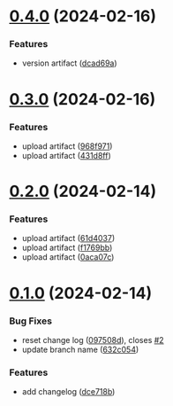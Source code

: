 # [0.4.0](https://github.com/phoothsas/greetings-ci/compare/v0.3.0...v0.4.0) (2024-02-16)


### Features

* version artifact ([dcad69a](https://github.com/phoothsas/greetings-ci/commit/dcad69a7d01fa085f90e0a3653bce64d81dca88b))



# [0.3.0](https://github.com/phoothsas/greetings-ci/compare/v0.2.0...v0.3.0) (2024-02-16)


### Features

* upload artifact ([968f971](https://github.com/phoothsas/greetings-ci/commit/968f971e478409854e77169df220ff97f811f0d7))
* upload artifact ([431d8ff](https://github.com/phoothsas/greetings-ci/commit/431d8ff541bc395fc0ecf5163e4fee05030dd0a7))



# [0.2.0](https://github.com/phoothsas/greetings-ci/compare/v0.1.0...v0.2.0) (2024-02-14)


### Features

* upload artifact ([61d4037](https://github.com/phoothsas/greetings-ci/commit/61d4037ea62c5c8d145018763d9f2fb25c2dcc32))
* upload artifact ([f1769bb](https://github.com/phoothsas/greetings-ci/commit/f1769bb3671224482e4982d078edba3d6a9c477a))
* upload artifact ([0aca07c](https://github.com/phoothsas/greetings-ci/commit/0aca07ca38007cceedc4b4abb0fb0ba8aa543892))



# [0.1.0](https://github.com/phoothsas/greetings-ci/compare/dce718b693f7acf57e7d899285f8ce485f19a746...v0.1.0) (2024-02-14)


### Bug Fixes

* reset change log ([097508d](https://github.com/phoothsas/greetings-ci/commit/097508d912459628a90327ab7e5c016b6382c4ea)), closes [#2](https://github.com/phoothsas/greetings-ci/issues/2)
* update branch name ([632c054](https://github.com/phoothsas/greetings-ci/commit/632c054ff09dfcedad036e68f55b9abd44c9256c))


### Features

* add changelog ([dce718b](https://github.com/phoothsas/greetings-ci/commit/dce718b693f7acf57e7d899285f8ce485f19a746))



